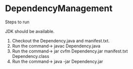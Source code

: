 # DependencyManagement

Steps to run

JDK should be available.

1. Checkout the Dependency.java and manifest.txt.
2. Run the command->  javac Dependency.java
3. Run the command->  jar cvfm Dependency.jar manifest.txt Dependency.class 
4. Run the command->  java -jar Dependency.jar





